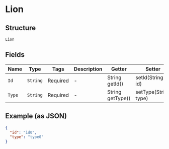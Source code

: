 
# Lion

## Structure

`Lion`

## Fields

| Name | Type | Tags | Description | Getter | Setter |
|  --- | --- | --- | --- | --- | --- |
| `Id` | `String` | Required | - | String getId() | setId(String id) |
| `Type` | `String` | Required | - | String getType() | setType(String type) |

## Example (as JSON)

```json
{
  "id": "id0",
  "type": "type0"
}
```

